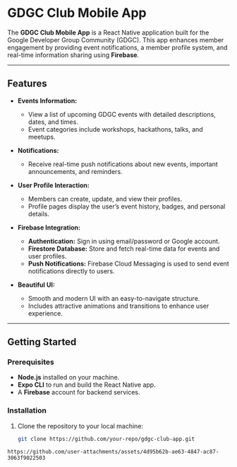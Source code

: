# GDGC Club Mobile App

The **GDGC Club Mobile App** is a React Native application built for the Google Developer Group Community (GDGC). This app enhances member engagement by providing event notifications, a member profile system, and real-time information sharing using **Firebase**.

---

## Features

- **Events Information:**
  - View a list of upcoming GDGC events with detailed descriptions, dates, and times.
  - Event categories include workshops, hackathons, talks, and meetups.

- **Notifications:**
  - Receive real-time push notifications about new events, important announcements, and reminders.
  
- **User Profile Interaction:**
  - Members can create, update, and view their profiles.
  - Profile pages display the user’s event history, badges, and personal details.

- **Firebase Integration:**
  - **Authentication:** Sign in using email/password or Google account.
  - **Firestore Database:** Store and fetch real-time data for events and user profiles.
  - **Push Notifications:** Firebase Cloud Messaging is used to send event notifications directly to users.

- **Beautiful UI:**
  - Smooth and modern UI with an easy-to-navigate structure.
  - Includes attractive animations and transitions to enhance user experience.

---

## Getting Started

### Prerequisites

- **Node.js** installed on your machine.
- **Expo CLI** to run and build the React Native app.
- A **Firebase** account for backend services.

### Installation

1. Clone the repository to your local machine:
   ```bash
   git clone https://github.com/your-repo/gdgc-club-app.git
```Demo of the App
https://github.com/user-attachments/assets/4d95b62b-ae63-4847-ac87-3063f9022503

